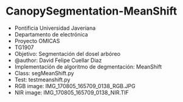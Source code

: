 # CanopySegmentation-MeanShift
- Pontificia Universidad Javeriana
- Departamento de electrónica
- Proyecto OMICAS
- TG1907
- Objetivo: Segmentación del dosel arbóreo
- @author: David Felipe Cuellar Diaz
- Implementación de algoritmo de degmentación: MeanShift
- Class: segMeanShift.py
- Test: testmeanshift.py
- RGB image: IMG_170805_165709_0138_RGB.JPG
- NIR image: IMG_170805_165709_0138_NIR.TIF
